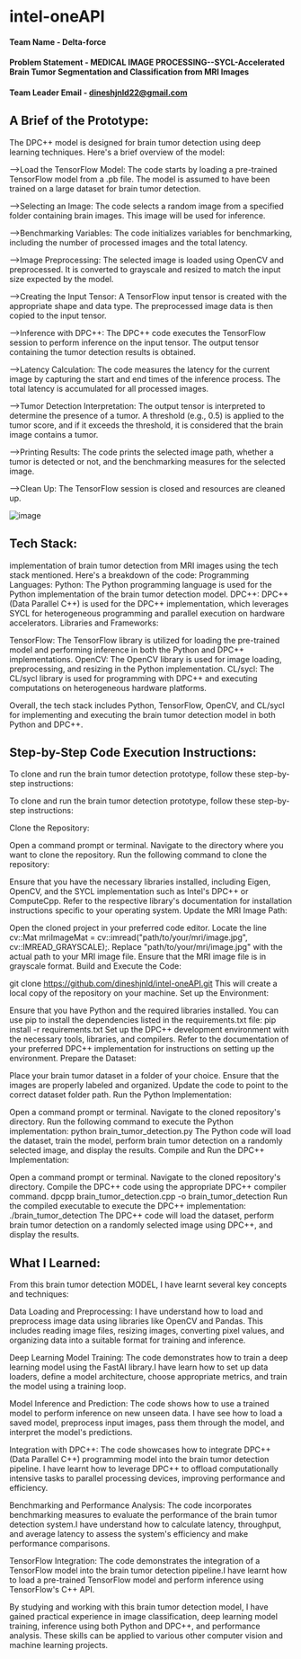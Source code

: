 # intel-oneAPI

#### Team Name - Delta-force
#### Problem Statement - MEDICAL IMAGE PROCESSING--SYCL-Accelerated Brain Tumor Segmentation and  Classification from MRI Images
#### Team Leader Email -  dineshjnld22@gmail.com
                         

## A Brief of the Prototype:
The DPC++ model is designed for brain tumor detection using deep learning techniques. Here's a brief overview of the model:

-->Load the TensorFlow Model: The code starts by loading a pre-trained TensorFlow model from a .pb file. The model is assumed to have been trained on a large dataset for brain tumor detection.

-->Selecting an Image: The code selects a random image from a specified folder containing brain images. This image will be used for inference.

-->Benchmarking Variables: The code initializes variables for benchmarking, including the number of processed images and the total latency.

-->Image Preprocessing: The selected image is loaded using OpenCV and preprocessed. It is converted to grayscale and resized to match the input size expected by the model.

-->Creating the Input Tensor: A TensorFlow input tensor is created with the appropriate shape and data type. The preprocessed image data is then copied to the input tensor.

-->Inference with DPC++: The DPC++ code executes the TensorFlow session to perform inference on the input tensor. The output tensor containing the tumor detection results is obtained.

-->Latency Calculation: The code measures the latency for the current image by capturing the start and end times of the inference process. The total latency is accumulated for all processed images.

-->Tumor Detection Interpretation: The output tensor is interpreted to determine the presence of a tumor. A threshold (e.g., 0.5) is applied to the tumor score, and if it exceeds the threshold, it is considered that the brain image contains a tumor.

-->Printing Results: The code prints the selected image path, whether a tumor is detected or not, and the benchmarking measures for the selected image.

-->Clean Up: The TensorFlow session is closed and resources are cleaned up.

![image](https://github.com/Dineshjnld/intel-oneAPI/assets/106725225/4c104756-12d7-4ecf-8e3f-e5f6ece34171)

## Tech Stack: 
   implementation of brain tumor detection from MRI images using the tech stack mentioned. Here's a breakdown of the code:
Programming Languages:
Python: The Python programming language is used for the Python implementation of the brain tumor detection model.
DPC++: DPC++ (Data Parallel C++) is used for the DPC++ implementation, which leverages SYCL for heterogeneous programming and parallel execution on hardware accelerators.
Libraries and Frameworks:

TensorFlow: The TensorFlow library is utilized for loading the pre-trained model and performing inference in both the Python and DPC++ implementations.
OpenCV: The OpenCV library is used for image loading, preprocessing, and resizing in the Python implementation.
CL/sycl: The CL/sycl library is used for programming with DPC++ and executing computations on heterogeneous hardware platforms.

Overall, the tech stack includes Python, TensorFlow, OpenCV, and CL/sycl for implementing and executing the brain tumor detection model in both Python and DPC++.
## Step-by-Step Code Execution Instructions:
To clone and run the brain tumor detection prototype, follow these step-by-step instructions:

To clone and run the brain tumor detection prototype, follow these step-by-step instructions:

Clone the Repository:

Open a command prompt or terminal.
Navigate to the directory where you want to clone the repository.
Run the following command to clone the repository:

Ensure that you have the necessary libraries installed, including Eigen, OpenCV, and the SYCL implementation such as Intel's DPC++ or ComputeCpp.
Refer to the respective library's documentation for installation instructions specific to your operating system.
Update the MRI Image Path:

Open the cloned project in your preferred code editor.
Locate the line cv::Mat mriImageMat = cv::imread("path/to/your/mri/image.jpg", cv::IMREAD_GRAYSCALE);.
Replace "path/to/your/mri/image.jpg" with the actual path to your MRI image file.
Ensure that the MRI image file is in grayscale format.
Build and Execute the Code:

git clone https://github.com/dineshjnld/intel-oneAPI.git
This will create a local copy of the repository on your machine.
Set up the Environment:

Ensure that you have Python and the required libraries installed. You can use pip to install the dependencies listed in the requirements.txt file:
pip install -r requirements.txt
Set up the DPC++ development environment with the necessary tools, libraries, and compilers. Refer to the documentation of your preferred DPC++ implementation for instructions on setting up the environment.
Prepare the Dataset:

Place your brain tumor dataset in a folder of your choice. Ensure that the images are properly labeled and organized.
Update the code to point to the correct dataset folder path.
Run the Python Implementation:

Open a command prompt or terminal.
Navigate to the cloned repository's directory.
Run the following command to execute the Python implementation:
python brain_tumor_detection.py
The Python code will load the dataset, train the model, perform brain tumor detection on a randomly selected image, and display the results.
Compile and Run the DPC++ Implementation:

Open a command prompt or terminal.
Navigate to the cloned repository's directory.
Compile the DPC++ code using the appropriate DPC++ compiler command. 
dpcpp brain_tumor_detection.cpp -o brain_tumor_detection
Run the compiled executable to execute the DPC++ implementation:
./brain_tumor_detection
The DPC++ code will load the dataset, perform brain tumor detection on a randomly selected image using DPC++, and display the results.

  
## What I Learned:
   From this brain tumor detection MODEL, I have  learnt several key concepts and techniques:

Data Loading and Preprocessing: I have understand how to load and preprocess image data using libraries like OpenCV and Pandas. This includes reading image files, resizing images, converting pixel values, and organizing data into a suitable format for training and inference.

Deep Learning Model Training: The code demonstrates how to train a deep learning model using the FastAI library.I have learn how to set up data loaders, define a model architecture, choose appropriate metrics, and train the model using a training loop.

Model Inference and Prediction: The code shows how to use a trained model to perform inference on new unseen data. I have see how to load a saved model, preprocess input images, pass them through the model, and interpret the model's predictions.

Integration with DPC++: The code showcases how to integrate DPC++ (Data Parallel C++) programming model into the brain tumor detection pipeline. I have  learnt how to leverage DPC++ to offload computationally intensive tasks to parallel processing devices, improving performance and efficiency.

Benchmarking and Performance Analysis: The code incorporates benchmarking measures to evaluate the performance of the brain tumor detection system.I have understand how to calculate latency, throughput, and average latency to assess the system's efficiency and make performance comparisons.

TensorFlow Integration: The code demonstrates the integration of a TensorFlow model into the brain tumor detection pipeline.I have  learnt how to load a pre-trained TensorFlow model and perform inference using TensorFlow's C++ API.

By studying and working with this brain tumor detection model, I have gained practical experience in image classification, deep learning model training, inference using both Python and DPC++, and performance analysis. These skills can be applied to various other computer vision and machine learning projects.




